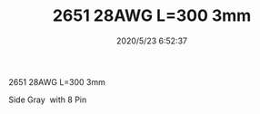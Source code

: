 ﻿---
layout: post 
title: 2651 28AWG L=300 3mm
tags: 2651
categories: wire-harness
overview: 2651 28AWG L=300 3mm2
series: 
part_number: 5120000
thumb_img: static/202005/329-thumb-20200523145344.jpg
small_img: static/202005/329-20200523145344.jpg
date: 2020/5/23 6:52:37
---


<p>
	2651 28AWG L=300 3mm
</p>
<p>
	Side Gray&nbsp; with 8 Pin
</p>
